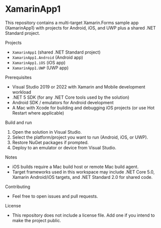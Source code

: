 # XamarinApp1

This repository contains a multi-target Xamarin.Forms sample app (XamarinApp1) with projects for Android, iOS, and UWP plus a shared .NET Standard project.

Projects
- `XamarinApp1` (shared .NET Standard project)
- `XamarinApp1.Android` (Android app)
- `XamarinApp1.iOS` (iOS app)
- `XamarinApp1.UWP` (UWP app)

Prerequisites
- Visual Studio 2019 or 2022 with Xamarin and Mobile development workload
- .NET 5 SDK (for any .NET Core tools used by the solution)
- Android SDK / emulators for Android development
- A Mac with Xcode for building and debugging iOS projects (or use Hot Restart where applicable)

Build and run
1. Open the solution in Visual Studio.
2. Select the platform/project you want to run (Android, iOS, or UWP).
3. Restore NuGet packages if prompted.
4. Deploy to an emulator or device from Visual Studio.

Notes
- iOS builds require a Mac build host or remote Mac build agent.
- Target frameworks used in this workspace may include .NET Core 5.0, Xamarin Android/iOS targets, and .NET Standard 2.0 for shared code.

Contributing
- Feel free to open issues and pull requests.

License
- This repository does not include a license file. Add one if you intend to make the project public.

